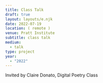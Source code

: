 ```yaml
---
title: Class Talk
draft: true
layout: layouts/e.njk
date: 2022-07-19
location: ( remote )
venue: Pratt Institute
subtitle: class talk
medium:
  - talk
type: project
year:
  - "2022"
---
```


Invited by Claire Donato, Digital Poetry Class
